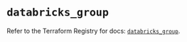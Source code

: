 # `databricks_group`

Refer to the Terraform Registry for docs: [`databricks_group`](https://registry.terraform.io/providers/databricks/databricks/1.36.3/docs/resources/group).
